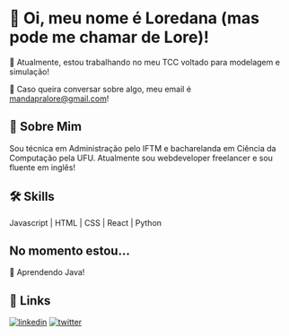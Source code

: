 # 💜 Oi, meu nome é Loredana (mas pode me chamar de Lore)! 

🔭 Atualmente, estou trabalhando no meu TCC voltado para modelagem e simulação!

👋 Caso queira conversar sobre algo, meu email é mandapralore@gmail.com!


## 🚀 Sobre Mim
Sou técnica em Administração pelo IFTM e bacharelanda em Ciência da Computação pela UFU. Atualmente sou webdeveloper freelancer e sou fluente em inglês!


## 🛠 Skills
Javascript | HTML | CSS | React | Python


## No momento estou...
🧠 Aprendendo Java!


## 🔗 Links

[![linkedin](https://img.shields.io/badge/linkedin-0A66C2?style=for-the-badge&logo=linkedin&logoColor=white)](https://www.linkedin.com/in/loredana-devico-2476491a7/)
[![twitter](https://img.shields.io/badge/twitter-1DA1F2?style=for-the-badge&logo=twitter&logoColor=white)](https://twitter.com/quaselorena)
